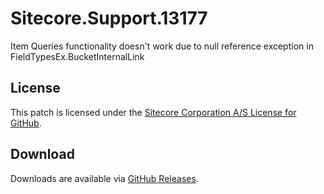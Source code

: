 # Sitecore.Support.13177
Item Queries functionality doesn't work due to null reference exception in FieldTypesEx.BucketInternalLink

## License  
This patch is licensed under the [Sitecore Corporation A/S License for GitHub](https://github.com/sitecoresupport/Sitecore.Support.13177/blob/master/LICENSE).  

## Download  
Downloads are available via [GitHub Releases](https://github.com/sitecoresupport/Sitecore.Support.13177/releases).  
